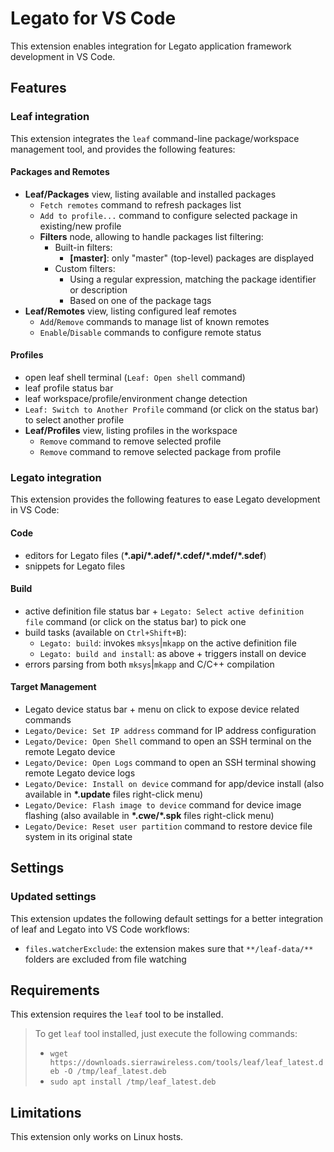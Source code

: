 # Legato for VS Code

This extension enables integration for Legato application framework development in VS Code.

## Features

### Leaf integration

This extension integrates the `leaf` command-line package/workspace management tool,
 and provides the following features:

#### Packages and Remotes

- **Leaf/Packages** view, listing available and installed packages
  - `Fetch remotes` command to refresh packages list
  - `Add to profile...` command to configure selected package in existing/new profile
  - **Filters** node, allowing to handle packages list filtering:
    - Built-in filters:
      - **\[master\]**: only "master" (top-level) packages are displayed
    - Custom filters:
      - Using a regular expression, matching the package identifier or description
      - Based on one of the package tags
- **Leaf/Remotes** view, listing configured leaf remotes
  - `Add`/`Remove` commands to manage list of known remotes
  - `Enable`/`Disable` commands to configure remote status

#### Profiles

- open leaf shell terminal (`Leaf: Open shell` command)
- leaf profile status bar
- leaf workspace/profile/environment change detection
- `Leaf: Switch to Another Profile` command (or click on the status bar) to select another profile
- **Leaf/Profiles** view, listing profiles in the workspace
  - `Remove` command to remove selected profile
  - `Remove` command to remove selected package from profile

### Legato integration

This extension provides the following features to ease Legato development in VS Code:

#### Code

- editors for Legato files (**\*.api/\*.adef/\*.cdef/\*.mdef/\*.sdef**)
- snippets for Legato files

#### Build

- active definition file status bar + `Legato: Select active definition file` command (or click on the status bar) to pick one
- build tasks (available on `Ctrl+Shift+B`):
  - `Legato: build`: invokes `mksys`|`mkapp` on the active definition file
  - `Legato: build and install`: as above + triggers install on device
- errors parsing from both `mksys`|`mkapp` and C/C++ compilation

#### Target Management

- Legato device status bar + menu on click to expose device related commands
- `Legato/Device: Set IP address` command for IP address configuration
- `Legato/Device: Open Shell` command to open an SSH terminal on the remote Legato device
- `Legato/Device: Open Logs` command to open an SSH terminal showing remote Legato device logs
- `Legato/Device: Install on device` command for app/device install (also available in **\*.update** files right-click menu)
- `Legato/Device: Flash image to device` command for device image flashing (also available in **\*.cwe/\*.spk** files right-click menu)
- `Legato/Device: Reset user partition` command to restore device file system in its original state

## Settings

### Updated settings

This extension updates the following default settings for a better integration of leaf and Legato into VS Code workflows:

- `files.watcherExclude`: the extension makes sure that `**/leaf-data/**` folders are excluded from file watching

## Requirements

This extension requires the `leaf` tool to be installed.

> To get `leaf` tool installed, just execute the following commands:
> - `wget https://downloads.sierrawireless.com/tools/leaf/leaf_latest.deb -O /tmp/leaf_latest.deb`
> - `sudo apt install /tmp/leaf_latest.deb`

## Limitations

This extension only works on Linux hosts.
